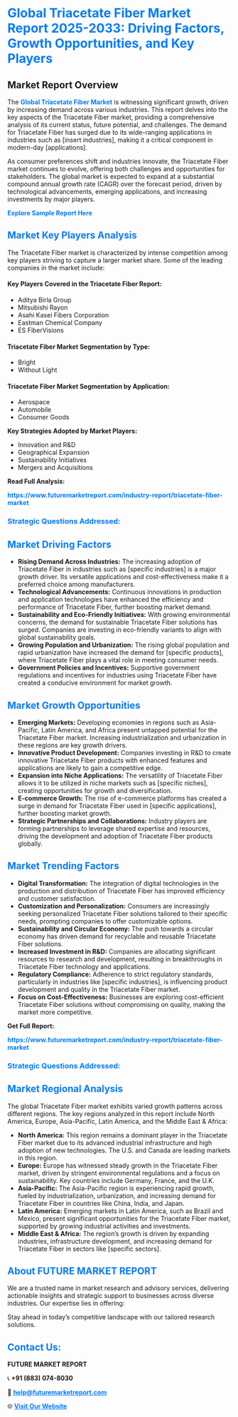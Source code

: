 <h1 style="color: #007BFF;">Global Triacetate Fiber Market Report 2025-2033: Driving Factors, Growth Opportunities, and Key Players</h1>

<section id="overview">
<h2>Market Report Overview</h2>
<p>The <a href="https://www.futuremarketreport.com/industry-report/triacetate-fiber-market" style="color: #007BFF; text-decoration: none;"><strong>Global Triacetate Fiber Market</strong></a> is witnessing significant growth, driven by increasing demand across various industries. This report delves into the key aspects of the Triacetate Fiber market, providing a comprehensive analysis of its current status, future potential, and challenges. The demand for Triacetate Fiber has surged due to its wide-ranging applications in industries such as [insert industries], making it a critical component in modern-day [applications].</p>
<p>As consumer preferences shift and industries innovate, the Triacetate Fiber market continues to evolve, offering both challenges and opportunities for stakeholders. The global market is expected to expand at a substantial compound annual growth rate (CAGR) over the forecast period, driven by technological advancements, emerging applications, and increasing investments by major players.</p>
</section>

<section id="overview">
<p><a href="https://www.futuremarketreport.com/request-sample/reportId=114553" style="color: #007BFF; text-decoration: none;"><strong>Explore Sample Report Here</strong></a></p>
</section>

<section id="key-players">
<h2 style="color: #007BFF;">Market Key Players Analysis</h2>
<p>The Triacetate Fiber market is characterized by intense competition among key players striving to capture a larger market share. Some of the leading companies in the market include:</p>
<h4>Key Players Covered in the Triacetate Fiber Report:</h4>
<ul><li>Aditya Birla Group</li><li>Mitsubishi Rayon</li><li>Asahi Kasei Fibers Corporation</li><li>Eastman Chemical Company</li><li>ES FiberVisions</li></ul>
<h4>Triacetate Fiber Market Segmentation by Type:</h4>
<ul><li>Bright</li><li>Without Light</li></ul>

<h4>Triacetate Fiber Market Segmentation by Application:</h4>
<ul><li>Aerospace</li><li>Automobile</li><li>Consumer Goods</li></ul>
<p><strong>Key Strategies Adopted by Market Players:</strong></p>
<ul>
<li>Innovation and R&D</li>
<li>Geographical Expansion</li>
<li>Sustainability Initiatives</li>
<li>Mergers and Acquisitions</li>
</ul>
</section>

<section>
<p><strong>Read Full Analysis: </strong></p><a href="https://www.futuremarketreport.com/industry-report/triacetate-fiber-market" style="color: #007BFF; text-decoration: none;"><strong>https://www.futuremarketreport.com/industry-report/triacetate-fiber-market</strong></a>
<h3 style="color: #007BFF;">Strategic Questions Addressed:</h3>
</section>

<section id="driving-factors">
<h2 style="color: #007BFF;">Market Driving Factors</h2>
<ul>
<li><strong>Rising Demand Across Industries:</strong> The increasing adoption of Triacetate Fiber in industries such as [specific industries] is a major growth driver. Its versatile applications and cost-effectiveness make it a preferred choice among manufacturers.</li>
<li><strong>Technological Advancements:</strong> Continuous innovations in production and application technologies have enhanced the efficiency and performance of Triacetate Fiber, further boosting market demand.</li>
<li><strong>Sustainability and Eco-Friendly Initiatives:</strong> With growing environmental concerns, the demand for sustainable Triacetate Fiber solutions has surged. Companies are investing in eco-friendly variants to align with global sustainability goals.</li>
<li><strong>Growing Population and Urbanization:</strong> The rising global population and rapid urbanization have increased the demand for [specific products], where Triacetate Fiber plays a vital role in meeting consumer needs.</li>
<li><strong>Government Policies and Incentives:</strong> Supportive government regulations and incentives for industries using Triacetate Fiber have created a conducive environment for market growth.</li>
</ul>
</section>

<section id="growth-opportunities">
<h2 style="color: #007BFF;">Market Growth Opportunities</h2>
<ul>
<li><strong>Emerging Markets:</strong> Developing economies in regions such as Asia-Pacific, Latin America, and Africa present untapped potential for the Triacetate Fiber market. Increasing industrialization and urbanization in these regions are key growth drivers.</li>
<li><strong>Innovative Product Development:</strong> Companies investing in R&D to create innovative Triacetate Fiber products with enhanced features and applications are likely to gain a competitive edge.</li>
<li><strong>Expansion into Niche Applications:</strong> The versatility of Triacetate Fiber allows it to be utilized in niche markets such as [specific niches], creating opportunities for growth and diversification.</li>
<li><strong>E-commerce Growth:</strong> The rise of e-commerce platforms has created a surge in demand for Triacetate Fiber used in [specific applications], further boosting market growth.</li>
<li><strong>Strategic Partnerships and Collaborations:</strong> Industry players are forming partnerships to leverage shared expertise and resources, driving the development and adoption of Triacetate Fiber products globally.</li>
</ul>
</section>

<section id="trending-factors">
<h2 style="color: #007BFF;">Market Trending Factors</h2>
<ul>
<li><strong>Digital Transformation:</strong> The integration of digital technologies in the production and distribution of Triacetate Fiber has improved efficiency and customer satisfaction.</li>
<li><strong>Customization and Personalization:</strong> Consumers are increasingly seeking personalized Triacetate Fiber solutions tailored to their specific needs, prompting companies to offer customizable options.</li>
<li><strong>Sustainability and Circular Economy:</strong> The push towards a circular economy has driven demand for recyclable and reusable Triacetate Fiber solutions.</li>
<li><strong>Increased Investment in R&D:</strong> Companies are allocating significant resources to research and development, resulting in breakthroughs in Triacetate Fiber technology and applications.</li>
<li><strong>Regulatory Compliance:</strong> Adherence to strict regulatory standards, particularly in industries like [specific industries], is influencing product development and quality in the Triacetate Fiber market.</li>
<li><strong>Focus on Cost-Effectiveness:</strong> Businesses are exploring cost-efficient Triacetate Fiber solutions without compromising on quality, making the market more competitive.</li>
</ul>
</section>

<section>
<p><strong>Get Full Report: </strong></p><a href="https://www.futuremarketreport.com/industry-report/triacetate-fiber-market" style="color: #007BFF; text-decoration: none;"><strong>https://www.futuremarketreport.com/industry-report/triacetate-fiber-market</strong></a>
<h3 style="color: #007BFF;">Strategic Questions Addressed:</h3>
</section>


<section id="regional-analysis">
<h2 style="color: #007BFF;">Market Regional Analysis</h2>
<p>The global Triacetate Fiber market exhibits varied growth patterns across different regions. The key regions analyzed in this report include North America, Europe, Asia-Pacific, Latin America, and the Middle East & Africa:</p>
<ul>
<li><strong>North America:</strong> This region remains a dominant player in the Triacetate Fiber market due to its advanced industrial infrastructure and high adoption of new technologies. The U.S. and Canada are leading markets in this region.</li>
<li><strong>Europe:</strong> Europe has witnessed steady growth in the Triacetate Fiber market, driven by stringent environmental regulations and a focus on sustainability. Key countries include Germany, France, and the U.K.</li>
<li><strong>Asia-Pacific:</strong> The Asia-Pacific region is experiencing rapid growth, fueled by industrialization, urbanization, and increasing demand for Triacetate Fiber in countries like China, India, and Japan.</li>
<li><strong>Latin America:</strong> Emerging markets in Latin America, such as Brazil and Mexico, present significant opportunities for the Triacetate Fiber market, supported by growing industrial activities and investments.</li>
<li><strong>Middle East & Africa:</strong> The region’s growth is driven by expanding industries, infrastructure development, and increasing demand for Triacetate Fiber in sectors like [specific sectors].</li>
</ul>
</section>

<footer>
<h2 style="color: #007BFF;">About FUTURE MARKET REPORT</h2>
<p>We are a trusted name in market research and advisory services, delivering actionable insights and strategic support to businesses across diverse industries. Our expertise lies in offering:</p>

<p>Stay ahead in today’s competitive landscape with our tailored research solutions.</p>

<h2 style="color: #007BFF;">Contact Us:</h2>
<p><strong>FUTURE MARKET REPORT</strong></p>
<p>📞 <strong>+91 (883) 074-8030</strong></p>
<p>📧 <strong><a href="mailto:help@futuremarketreport.com" style="color: #007BFF;">help@futuremarketreport.com</a></strong></p>
<p>🌐 <strong><a href="https://www.futuremarketreport.com/" style="color: #007BFF;">Visit Our Website</a></strong></p>
</footer>